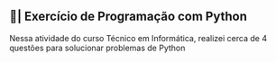 ## 📑| Exercício de Programação com Python

  Nessa atividade do curso Técnico em Informática, realizei cerca de 4 questões para solucionar problemas de Python
  


